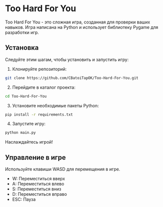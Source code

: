 # Too Hard For You

Too Hard For You - это сложная игра, созданная для проверки ваших навыков. Игра написана на Python и использует библиотеку Pygame для разработки игр.

## Установка

Следуйте этим шагам, чтобы установить и запустить игру:

1. Клонируйте репозиторий:

```bash
git clone https://github.com/CBatoiTapOK/Too-Hard-For-You.git

```

2. Перейдите в каталог проекта:

```bash
cd Too-Hard-For-You
```

3. Установите необходимые пакеты Python:

```bash
pip install -r requirements.txt
```

4. Запустите игру:

```bash
python main.py
```
Наслаждайтесь игрой!

## Управление в игре

Используйте клавиши WASD для перемещения в игре.

- W: Переместиться вверх
- A: Переместиться влево
- S: Переместиться вниз
- D: Переместиться вправо
- ESC: Пауза
